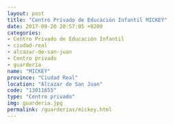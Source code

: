 ```yaml
---
layout: post
title: "Centro Privado de Educación Infantil MICKEY"
date: 2017-09-20 20:57:05 +0200
categories:
- Centro Privado de Educación Infantil
- ciudad-real
- alcazar-de-san-juan
- Centro privado
- guarderia
name: "MICKEY"
province: "Ciudad Real"
location: "Alcazar de San Juan"
code: "13011655"
type: "Centro privado"
img: guarderia.jpg
permalink: /guarderias/mickey.html
---
```

